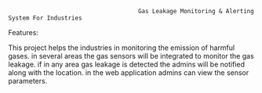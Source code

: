                                          Gas Leakage Monitoring & Alerting System For Industries
Features:

This project helps the industries in monitoring the emission of harmful gases.
in several areas the gas sensors will be integrated to monitor the gas leakage.
if in any area gas leakage is detected the admins will be notified along with the location.
in the web application admins can view the sensor parameters.
